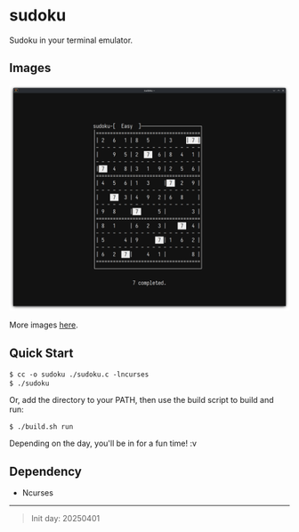 # sudoku

Sudoku in your terminal emulator.

## Images

![Puzzle screen](./images/puzzle-screen.png "Puzzle screen")

More images [here](./images).

## Quick Start

```console
$ cc -o sudoku ./sudoku.c -lncurses
$ ./sudoku
```

Or, add the directory to your PATH, then use the build script to build and run:

```console
$ ./build.sh run
```

Depending on the day, you'll be in for a fun time! :v

## Dependency

- Ncurses

---
> Init day: 20250401
